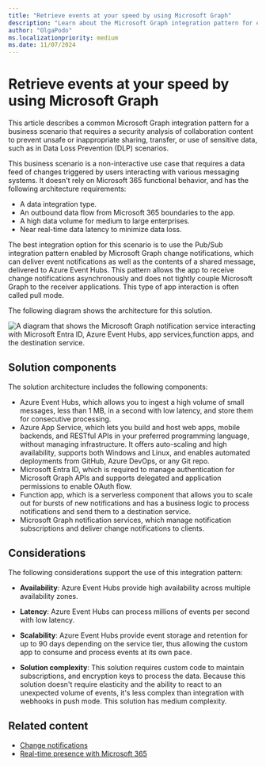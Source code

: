 ```yaml
---
title: "Retrieve events at your speed by using Microsoft Graph"
description: "Learn about the Microsoft Graph integration pattern for event-based solutions that rely on change notifications in pull mode."
author: "OlgaPodo"
ms.localizationpriority: medium
ms.date: 11/07/2024
---
```


# Retrieve events at your speed by using Microsoft Graph

This article describes a common Microsoft Graph integration pattern for a business scenario that requires a security analysis of collaboration content to prevent unsafe or inappropriate sharing, transfer, or use of sensitive data, such as in Data Loss Prevention (DLP) scenarios.

This business scenario is a non-interactive use case that requires a data feed of changes triggered by users interacting with various messaging systems. It doesn't rely on Microsoft 365 functional behavior, and has the following architecture requirements:

- A data integration type.
- An outbound data flow from Microsoft 365 boundaries to the app.
- A high data volume for medium to large enterprises.
- Near real-time data latency to minimize data loss.
  
The best integration option for this scenario is to use the Pub/Sub integration pattern enabled by Microsoft Graph change notifications, which can deliver event notifications as well as the contents of a shared message, delivered to Azure Event Hubs. This pattern allows the app to receive change notifications asynchronously and does not tightly couple Microsoft Graph to the receiver applications. This type of app interaction is often called pull mode.

The following diagram shows the architecture for this solution.

![A diagram that shows the Microsoft Graph notification service interacting with Microsoft Entra ID, Azure Event Hubs, app services,function apps, and the destination service.](.././images/eventhubs.png)

## Solution components

The solution architecture includes the following components:

- Azure Event Hubs, which allows you to ingest a high volume of small messages, less than 1 MB, in a second with low latency, and store them for consecutive processing.
- Azure App Service, which lets you build and host web apps, mobile backends, and RESTful APIs in your preferred programming language, without managing infrastructure. It offers auto-scaling and high availability, supports both Windows and Linux, and enables automated deployments from GitHub, Azure DevOps, or any Git repo.
- Microsoft Entra ID, which is required to manage authentication for Microsoft Graph APIs and supports delegated and application permissions to enable OAuth flow.
- Function app, which is a serverless component that allows you to scale out for bursts of new notifications and has a business logic to process notifications and send them to a destination service. 
- Microsoft Graph notification services, which manage notification subscriptions and deliver change notifications to clients.

## Considerations

The following considerations support the use of this integration pattern:

- **Availability**: Azure Event Hubs provide high availability across multiple availability zones.

- **Latency**: Azure Event Hubs can process millions of events per second with low latency.

- **Scalability**: Azure Event Hubs provide event storage and retention for up to 90 days depending on the service tier, thus allowing the custom app to consume and process events at its own pace.

- **Solution complexity**: This solution requires custom code to maintain subscriptions, and encryption keys to process the data. Because this solution doesn't require elasticity and the ability to react to an unexpected volume of events, it's less complex than integration with webhooks in push mode. This solution has medium complexity.

## Related content

- [Change notifications](./../change-notifications-overview.md)
- [Real-time presence with Microsoft 365](/azure/architecture/solution-ideas/articles/presence-microsoft-365-power-platform)
  
